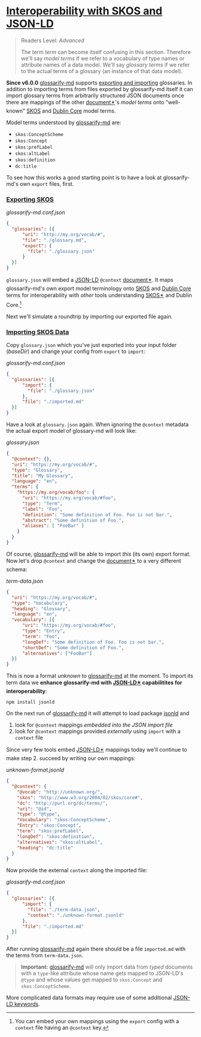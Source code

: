 # [Interoperability with SKOS and JSON-LD](#interoperability-with-skos-and-json-ld)

[glossarify-md]: https://github.com/about-code/glossarify-md

[doc-export-import]: ../README.md#structured-export-and-import

[headingidalgorithm]: ../README.md#headingidalgorithm

[SKOS]: http://w3.org/skos/

[DC]: http://purl.org/dc/terms/

[LD]: https://www.w3.org/standards/semanticweb/ontology

[JSON-LD]: https://json-ld.org

[JSON-LD Spec]: https://www.w3.org/TR/json-ld/

[jsonld]: https://npmjs.com/package/jsonld

[vocabularies]: https://www.w3.org/standards/semanticweb/ontology

[OWL]: https://www.w3.org/TR/2012/REC-owl2-overview-20121211/

> Readers Level: *Advanced*
>
> The term *term* can become itself confusing in this section. Therefore we'll say *model terms* if we refer to a vocabulary of type names or attribute names of a data model. We'll say *glossary terms* if we refer to the actual terms of a glossary (an instance of that data model).

**Since v6.0.0** [glossarify-md] supports [exporting and importing][doc-export-import] glossaries. In addition to importing terms from files exported by glossarify-md itself it can import glossary terms from arbitrarily structured JSON documents once there are mappings of the other [document🟉][1]'s *model terms* onto "well-known" [SKOS] and [Dublin Core][DC] model terms.

Model terms understood by [glossarify-md] are:

*   `skos:ConceptScheme`
*   `skos:Concept`
*   `skos:prefLabel`
*   `skos:altLabel`
*   `skos:definition`
*   `dc:title`

To see how this works a good starting point is to have a look at glossarify-md's own `export` files, first.

### [Exporting SKOS](#exporting-skos)

*glossarify-md.conf.json*

```json
{
  "glossaries": [{
      "uri": "http://my.org/vocab/#",
      "file": "./glossary.md",
      "export": {
        "file": "./glossary.json"
      }
  }]
}
```

`glossary.json` will embed a [JSON-LD] `@context` [document🟉][1]. It maps glossarify-md's own export model terminology onto [SKOS] and [Dublin Core][DC] terms for interoperability with *other* tools understanding [SKOS🟉][2] and Dublin Core.[^1]

[^1]: You can embed your own mappings using the `export` config with a `context` file having an `@context` key.

Next we'll simulate a roundtrip by importing our exported file again.

### [Importing SKOS Data](#importing-skos-data)

Copy `glossary.json` which you've just exported into your input folder (*baseDir*) and change your config from `export` to `import`:

*glossarify-md.conf.json*

```json
{
  "glossaries": [{
      "import": {
        "file": "./glossary.json"
      },
      "file": "./imported.md"
  }]
}
```

Have a look at `glossary.json` again. When ignoring the `@context` metadata the actual export model of glossary-md will look like:

*glossary.json*

```json
{
  "@context": {},
  "uri": "https://my.org/vocab/#",
  "type": "Glossary",
  "title": "My Glossary",
  "language": "en",
  "terms": {
    "https://my.org/vocab/foo": {
      "uri": "https://my.org/vocab/#foo",
      "type": "Term",
      "label": "Foo",
      "definition": "Some definition of Foo. Foo is not bar.",
      "abstract": "Some definition of Foo.",
      "aliases": [ "FooBar" ]
    }
  }
}
```

Of course, [glossarify-md] will be able to import *this* (its own) export format. Now let's drop `@context` and change the [document🟉][1] to a very different schema:

*term-data.json*

```json
{
  "uri": "https://my.org/vocab/#",
  "type": "Vocabulary",
  "heading": "Glossary",
  "language": "en",
  "vocabulary": [{
      "uri": "https://my.org/vocab/#foo",
      "type": "Entry",
      "term": "Foo",
      "longDef": "Some definition of Foo. Foo is not bar.",
      "shortDef": "Some definition of Foo.",
      "alternatives": ["FooBar"]
  }]
}
```

This is now a format *unknown* to [glossarify-md] at the moment. To import its term data we **enhance glossarify-md with [JSON-LD🟉][3] capabilitites for interoperability**:

    npm install jsonld

On the next run of [glossarify-md] it will attempt to load package [jsonld] and

1.  look for `@context` mappings *embedded into the JSON import file*
2.  look for `@context` mappings provided *externally* using `import` with a `context` file

Since very few tools embed [JSON-LD🟉][3] mappings today we'll continue to make step 2. succeed by writing our own mappings:

*unknown-format.jsonld*

```json
{
  "@context": {
    "@vocab": "http://unknown.org/",
    "skos": "http://www.w3.org/2004/02/skos/core#",
    "dc": "http://purl.org/dc/terms/",
    "uri": "@id",
    "type": "@type",
    "Vocabulary": "skos:ConceptScheme",
    "Entry": "skos:Concept",
    "term": "skos:prefLabel",
    "longDef": "skos:definition",
    "alternatives": "skos:altLabel",
    "heading": "dc:title"
  }
}
```

Now provide the external `context` along the imported file:

*glossarify-md.conf.json*

```json
{
  "glossaries": [{
      "import": {
        "file": "./term-data.json",
        "context": "./unknown-format.jsonld"
      },
      "file": "./imported.md"
  }]
}
```

After running [glossarify-md] again there should be a file `imported.md` with the terms from `term-data.json`.

> **Important:** [glossarify-md] will only import data from *typed* documents with a `type`-like attribute whose name gets mapped to JSON-LD's `@type` and whose values get mapped to `skos:Concept` and `skos:ConceptScheme`.

More complicated data formats may require use of some additional [JSON-LD keywords][JSON-LD Spec].

[1]: ./glossary.md#document "A markdown file not being declared a glossary by means of glossarify-md config option glossaries."

[2]: ./glossary.md#skos "With SKOS the World Wide Web Consortium (W3C) has standardized a (meta-)vocabulary which is suited and intended for modeling Simple Knowledge Organization Systems such as Glossaries, Thesauri, Taxonomies or Word Nets."

[3]: ./glossary.md#json-ld "JSON-LD is a standardized JSON document format for mapping system-specific terms of a JSON-based data format to well-know terms from public vocabularies."
